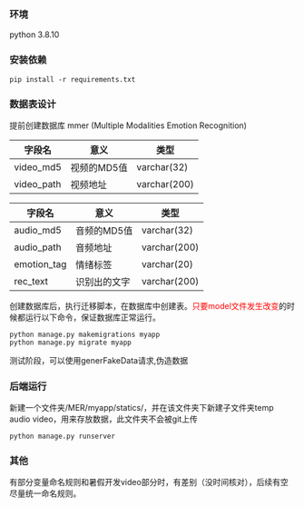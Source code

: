 ### 环境
python 3.8.10


### 安装依赖
```
pip install -r requirements.txt
```

### 数据表设计

提前创建数据库 mmer  (Multiple Modalities Emotion Recognition)

| 字段名        | 意义      | 类型           |
|------------|---------|--------------|
| video_md5  | 视频的MD5值 | varchar(32)  |
| video_path | 视频地址    | varchar(200) |

| 字段名      | 意义         | 类型         |
| ----------- | ------------ | ------------ |
| audio_md5   | 音频的MD5值  | varchar(32)  |
| audio_path  | 音频地址     | varchar(200) |
| emotion_tag | 情绪标签     | varchar(20)  |
| rec_text    | 识别出的文字 | varchar(200) |

创建数据库后，执行迁移脚本，在数据库中创建表。<font style="color:red">只要model文件发生改变</font>的时候都运行以下命令，保证数据库正常运行。
```
python manage.py makemigrations myapp
python manage.py migrate myapp
```

测试阶段，可以使用generFakeData请求,伪造数据

### 后端运行
新建一个文件夹/MER/myapp/statics/，并在该文件夹下新建子文件夹temp audio video，用来存放数据，此文件夹不会被git上传

```
python manage.py runserver
```

### 其他
有部分变量命名规则和暑假开发video部分时，有差别（没时间核对），后续有空尽量统一命名规则。

